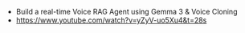 - Build a real-time Voice RAG Agent using Gemma 3 & Voice Cloning
- https://www.youtube.com/watch?v=yZyV-uo5Xu4&t=28s
